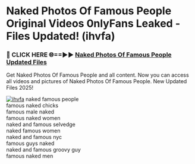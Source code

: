 # Naked Photos Of Famous People Original Videos 0nlyFans Leaked - Files Updated! (ihvfa)

<h3>🔴 CLICK HERE 🌐==►► <a href="https://tinyurl.com/yckcrads" rel="nofollow">Naked Photos Of Famous People Updated Files</a></h3>

Get Naked Photos Of Famous People and all content. Now you can access all videos and pictures of Naked Photos Of Famous People. New Updated Files 2025!

[![ihvfa](https://i.imgur.com/hpKpOFt.gif)](https://tinyurl.com/yckcrads)
naked famous people<br>
famous naked chicks<br>
famous male naked<br>
famous naked women<br>
naked and famous selvedge<br>
naked famous women<br>
naked and famous nyc<br>
famous guys naked<br>
naked and famous groovy guy<br>
famous naked men
